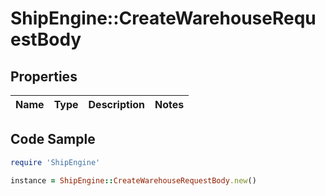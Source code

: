 # ShipEngine::CreateWarehouseRequestBody

## Properties

Name | Type | Description | Notes
------------ | ------------- | ------------- | -------------

## Code Sample

```ruby
require 'ShipEngine'

instance = ShipEngine::CreateWarehouseRequestBody.new()
```


